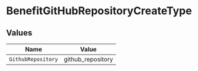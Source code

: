 # BenefitGitHubRepositoryCreateType


## Values

| Name               | Value              |
| ------------------ | ------------------ |
| `GithubRepository` | github_repository  |
